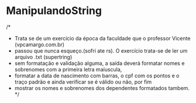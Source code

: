 # ManipulandoString
/*
 * Trata se de um exercício da época da faculdade que o professor Vicente (vpcamargo.com.br)
 * passou que nunca esqueço.(sofri ate rs). O exercício trata-se de ler um arquivo .txt (supertring)
 * sem formatação e validação alguma, a saída deverá formatar nomes e sobrenomes com a primeira letra maíuscula,
 * formatar a data de nascimento com barras, o cpf com os pontos e o traço padrão e ainda verificar se é válido ou não, por fim
 * mostrar os nomes e sobrenomes dos dependentes formatados tambem.
 */
